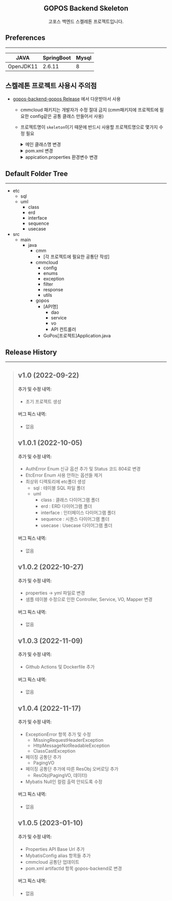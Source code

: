 <h2 align="center">GOPOS Backend Skeleton</h2>
<p align="center">고포스 백엔드 스켈레톤 프로젝트입니다.</p>

## Preferences

---
| JAVA      | SpringBoot | Mysql |
|-----------|------------|-------|
| OpenJDK11 | 2.6.11     | 8     |

## 스켈레톤 프로젝트 사용시 주의점
- [gopos-backend-gopos Release](https://github.com/BazerHanMinSu/gopos-backend-skeleton/releases) 에서 다운받아서 사용
  - cmmcloud 패키지는 개발자가 수정 절대 금지 (cmm패키지에 프로젝트에 필요한 config같은 공통 클래스 만들어서 사용) 
  - 프로젝트명이 `skeleton`이기 때문에 반드시 사용할 프로젝트명으로 몇가지 수정 필요

    <details>
      <summary>메인 클래스명 변경</summary>
      <div markdown="1">
        사용할 프로젝트명으로 메인 클래스 변경<br>
        ex) GoPosApplication => GoPosRuleApplication

    ![메인 클래스명 변경](https://user-images.githubusercontent.com/109120978/191654531-bcedfb44-0dfc-4573-be87-b1d0b252fb36.png)
      </div>
    </details>

    <details>
      <summary>pom.xml 변경</summary>
      <div markdown="1">
        프로젝트 기본 초기 속성 변경<br>
        ex) skeleton ⇒ rule      

    ![pom변경](https://user-images.githubusercontent.com/109120978/191654533-02f53228-8a00-4ef6-b5a1-f8fab628961d.png)
      </div>
    </details>

    <details>
      <summary>appication.properties 환경변수 변경</summary>
      <div markdown="1">
        DB관련 옵션 및 추후 추가될 비공개 값들은 환경변수로 관리한다.<br>
        담당자에게 관련 값을 전달받은 후 IntelliJ의 Edit Configuration에서 설정 후 진행한다.
      </div>
    </details>

## Default Folder Tree

---
- etc
  - sql
  - uml
    - class
    - erd
    - interface
    - sequence
    - usecase
- src
  - main
    - java
      - cmm
        - [각 프로젝트에 필요한 공통단 작성]
      - cmmcloud
        - config
        - enums
        - exception
        - filter
        - response
        - utils 
      - gopos
        - [API명]
          - dao
          - service
          - vo
          - API 컨트롤러
        - GoPos[프로젝트]Application.java

## Release History

---
> ## v1.0 (2022-09-22)
> 
> #### 추가 및 수정 내역:
> 
> - 초기 프로젝트 생성
> 
> #### 버그 픽스 내역:
> - 없음
> ## v1.0.1 (2022-10-05)
>
> #### 추가 및 수정 내역:
>
> - AuthError Enum 신규 옵션 추가 및 Status 코드 804로 변경
> - EtcError Enum 사용 안하는 옵션들 제거
> - 최상위 디렉토리에 etc폴더 생성
>   - sql : 테이블 SQL 파일 폴더
>   - uml
>     - class : 클래스 다이어그램 폴더
>     - erd : ERD 다이어그램 폴더
>     - interface : 인터페이스 다이어그램 폴더
>     - sequence : 시퀀스 다이어그램 폴더
>     - usecase : Usecase 다이어그램 폴더
>
> #### 버그 픽스 내역:
> - 없음
> ## v1.0.2 (2022-10-27)
>
> #### 추가 및 수정 내역:
>
> - properties -> yml 파일로 변경
> - 샘플 테이블 수정으로 인한 Controller, Service, VO, Mapper 변경
>
> #### 버그 픽스 내역:
> - 없음
> ## v1.0.3 (2022-11-09)
>
> #### 추가 및 수정 내역:
>
> - Github Actions 및 Dockerfile 추가
>
> #### 버그 픽스 내역:
> - 없음
> 
> ## v1.0.4 (2022-11-17)
>
> #### 추가 및 수정 내역:
>
> - ExceptionError 항목 추가 및 수정
>   - MissingRequestHeaderException
>   - HttpMessageNotReadableException
>   - ClassCastException
> - 페이징 공통단 추가
>   - PagingVO
> - 페이징 공통단 추가에 따른 ResObj 오버로딩 추가
>   - ResObj(PagingVO, 데이터)
> - Mybatis Null인 컬럼 출력 안되도록 수정
>
> #### 버그 픽스 내역:
> - 없음
> 
> ## v1.0.5 (2023-01-10)
>
> #### 추가 및 수정 내역:
>
> - Properties API Base Url 추가
> - MybatisConfig alias 항목들 추가
> - cmmcloud 공통단 업데이트
> - pom.xml artifactId 항목 gopos-backend로 변경
>
> #### 버그 픽스 내역:
> - 없음